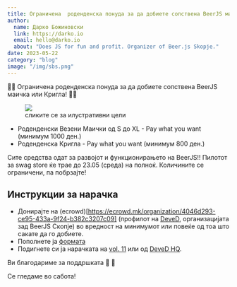 ```yaml
---
title: Ограничена  роденденска понуда за да добиете сопствена BeerJS маичка или Кригла!
author:
  name: Дарко Божиновски
  link: https://darko.io
  email: hello@darko.io
  about: "Does JS for fun and profit. Organizer of Beer.js Skopje."
date: 2023-05-22
category: "blog"
image: "/img/sbs.png"
---
```


🚨🚨 Ограничена роденденска понуда за да добиете сопствена BeerJS маичка или Кригла! 🚨🚨

<figure>
  <img src="/img/sbs.png" /> 
  <figcaption class="text-center">сликите се за илустративни цели</figcaption>
</figure>

- Роденденски Везени Маички од S до XL - Pay what you want (минимум 1000 ден.)
- Роденденска Кригла - Pay what you want (минимум 800 ден.)

Сите средства одат за развојот и функционирањето на BeerJS!! Пилотот за swag store ќе трае до 23.05 (среда) на полноќ.
Количините се ограничени, па побрзајте!

## Инструкции за нарачка

- Донирајте на (ecrowd)[https://ecrowd.mk/organization/4046d293-ce95-433a-9f24-b382c3207c09] (профилот на
  [DeveD](https://deved.mk), организацијата зад BeerJS Скопје) во вредност на минимумот или повеќе од тоа што сакате да
  го добиете.
- Пополнете ја
  [формата](https://docs.google.com/forms/d/e/1FAIpQLSelptlUZCIY4kznL8pZyuTJ3Gp950zOnUJ0LZiorZp9TJ7IOQ/viewform?usp=sf_link)
- Подигнете си ја нарачката на [vol. 11](/announcements/vol11-announcement/) или од
  [DeveD HQ](https://www.google.com/maps/place/Kosta+Shahov+7,+Skopje+1000/@41.995904,21.4202821,17z/data=!3m1!4b1!4m5!3m4!1s0x1354144bc98cbe3f:0x6d9be1ff81f45ab5!8m2!3d41.9959!4d21.4228624).

Ви благодариме за поддршката 🫶 🍻

Се гледаме во сабота!
